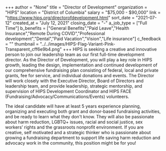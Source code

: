 +++
author = "None"
title = "Director of Development"
organization = "HIPS"
location = "District of Columbia"
salary = "$75,000 - $90,000"
link = "https://www.hips.org/directorofdevelopment.html"
sort_date = "2021-07-12"
created_at = "July 12, 2021"
closing_date = "-"
a_job_type = ["Full Time"]
b_benefits = ["General Benefits","Paid Leave","Health Insurance","Remote During COVID","Professional development","Dental","Paid Vacation","Vision","Life insurance"]
c_feedback = ""
thumbnail = "../../images/HIPS-Flag-Variant-Pink-Transparent_cff6e9b4.png"
+++
HIPS is seeking a creative and innovative person to join our leadership team as our first full-time development director.  As the Director of Development, you will play a key role in HIPS growth, leading the design, implementation and continued development of our comprehensive fundraising plan consisting of federal, local and private grants, fee for service, and individual donations and events. The Director will work closely with the Executive Director, Board of Directors and leadership team, and provide  leadership, strategic mentorship, and supervision of HIPS Development Coordinator and HIPS FACE (Fundraising/Advocacy/Communications/Events) volunteers.   

The ideal candidate will have at least 5 years experience planning, organizing and executing both grant and donor-based fundraising activities, and be ready to learn what they don't know. They will also be passionate about harm reduction, LGBTQ+ issues, racial and social justice, sex workers’ rights and the grassroots nonprofit environment.  If you are  creative, self motivated and a strategic thinker who is passionate about growing a fundraising department to support life saving harm reduction and advocacy work in the community, this position might be for you!